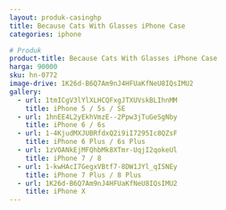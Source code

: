 ```yaml
---
layout: produk-casinghp
title: Because Cats With Glasses iPhone Case
categories: iphone

# Produk
product-title: Because Cats With Glasses iPhone Case
harga: 90000
sku: hn-0772
image-drive: 1K26d-B6Q7Am9nJ4HFUaKfNeU8IQsIMU2
gallery:
  - url: 1tmICgV3lYlXLHCQFxgJTXUVskBLIhnMM
    title: iPhone 5 / 5s / SE
  - url: 1hnEE4L2yEkhVmzE--2Ppw3jTuGeSgNby
    title: iPhone 6 / 6s
  - url: 1-4KjudMXJUBRfdxQ2i9iI7295Ic8QZsF
    title: iPhone 6 Plus / 6s Plus
  - url: 1zVOANkEjMFQhbMk8XTmr-UqjI2qokeUl
    title: iPhone 7 / 8
  - url: 1-kwHAcI7GegxVBtf7-8DW1JYl_qISNEy
    title: iPhone 7 Plus / 8 Plus
  - url: 1K26d-B6Q7Am9nJ4HFUaKfNeU8IQsIMU2
    title: iPhone X
---
```

